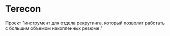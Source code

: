 # Terecon
Проект "инструмент для отдела  рекрутинга, который позволит работать с  большим объемом накопленных резюме."
